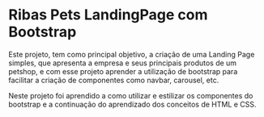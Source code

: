 # Ribas Pets LandingPage com Bootstrap

Este projeto, tem como principal objetivo, a criação de uma Landing Page simples, que apresenta a empresa e seus principais produtos de um petshop, e com esse projeto aprender a utilização de bootstrap para facilitar a criação de componentes como navbar, carousel, etc.

Neste projeto foi aprendido a como utilizar e estilizar os componentes do bootstrap e a continuação do aprendizado dos conceitos de HTML e CSS.